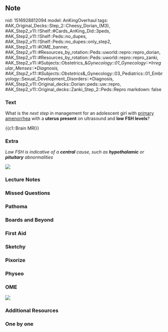 ## Note
nid: 1516928812094
model: AnKingOverhaul
tags: #AK_Original_Decks::Step_2::Cheesy_Dorian_(M3), #AK_Step2_v11::!Shelf::#Cards_AnKing_Did::3peds, #AK_Step2_v11::!Shelf::Peds::no_dupes, #AK_Step2_v11::!Shelf::Peds::no_dupes::only_step2, #AK_Step2_v11::#OME_banner, #AK_Step2_v11::#Resources_by_rotation::Peds::uworld::repro::repro_dorian, #AK_Step2_v11::#Resources_by_rotation::Peds::uworld::repro::repro_zanki, #AK_Step2_v11::#Subjects::Obstetrics_&_Gynecology::01_Gynecology::*Irregular_Menses::*Diagnosis, #AK_Step2_v11::#Subjects::Obstetrics_&_Gynecology::03_Pediatrics::01_Embryology::Sexual_Development_Disorders::*Diagnosis, #AK_Step2_v11::Original_decks::Dorian::peds::uw::repro, #AK_Step2_v11::Original_decks::Zanki_Step_2::Peds::Repro
markdown: false

### Text
What is the <i>next step</i> in management for an adolescent girl
with <u>primary amenorrhea</u> with a <b>uterus present</b> on
ultrasound and <b>low</b> <b>FSH levels</b>?
<div>
  {{c1::Brain MRI}}
</div>

### Extra
<i>Low FSH is indicative of a <b>central</b> cause, such as
<b>hypothalamic</b> or <b>pituitary</b> abnormalities</i>
<div>
  <div>
    <div>
      <i><img src="paste-3283957764325379.jpg"></i>
    </div>
  </div>
</div>

### Lecture Notes


### Missed Questions


### Pathoma


### Boards and Beyond


### First Aid


### Sketchy


### Pixorize


### Physeo


### OME
<div class="ome-widget">
  <a href="https://onlinemeded.org?ref=anki"><img src=
  "_OME_AnkiFlashcards_General_7.png"></a>
</div>

### Additional Resources


### One by one

